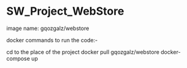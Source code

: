 # SW_Project_WebStore

image name:
gqozgalz/webstore


docker commands to run the code:-

cd to the place of the project
docker pull gqozgalz/webstore
docker-compose up
